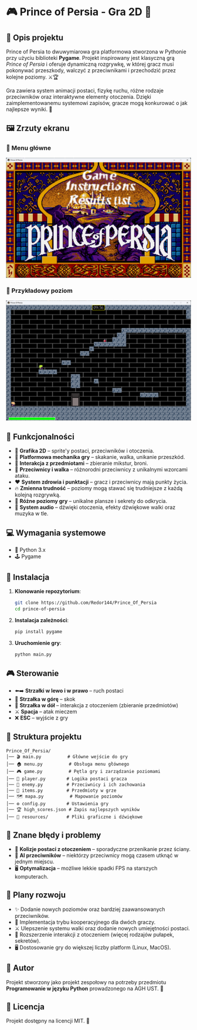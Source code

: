 # 🎮 Prince of Persia - Gra 2D 🏰

## 📝 Opis projektu
Prince of Persia to dwuwymiarowa gra platformowa stworzona w Pythonie przy użyciu biblioteki **Pygame**. Projekt inspirowany jest klasyczną grą *Prince of Persia* i oferuje dynamiczną rozgrywkę, w której gracz musi pokonywać przeszkody, walczyć z przeciwnikami i przechodzić przez kolejne poziomy. ⚔️🏆

Gra zawiera system animacji postaci, fizykę ruchu, różne rodzaje przeciwników oraz interaktywne elementy otoczenia. Dzięki zaimplementowanemu systemowi zapisów, gracze mogą konkurować o jak najlepsze wyniki. 🏅

## 🖼️ Zrzuty ekranu

### 📜 Menu główne
![Menu główne](resources/screenshots/menu.png)

### 🏰 Przykładowy poziom
![Poziom](resources/screenshots/level1.png)


## 🌟 Funkcjonalności
- 🎨 **Grafika 2D** – sprite'y postaci, przeciwników i otoczenia.
- 🏃 **Platformowa mechanika gry** – skakanie, walka, unikanie przeszkód.
- 🏺 **Interakcja z przedmiotami** – zbieranie mikstur, broni.
- 🦹 **Przeciwnicy i walka** – różnorodni przeciwnicy z unikalnymi wzorcami ataku.
- ❤️ **System zdrowia i punktacji** – gracz i przeciwnicy mają punkty życia.
- 🔥 **Zmienna trudność** – poziomy mogą stawać się trudniejsze z każdą kolejną rozgrywką.
- 🏰 **Różne poziomy gry** – unikalne plansze i sekrety do odkrycia.
- 🎵 **System audio** – dźwięki otoczenia, efekty dźwiękowe walki oraz muzyka w tle.

## 💻 Wymagania systemowe
- 🐍 Python 3.x
- 🕹️ Pygame

## 🚀 Instalacja
1. **Klonowanie repozytorium**:
   ```sh
   git clone https://github.com/Redor144/Prince_Of_Persia
   cd prince-of-persia
   ```
2. **Instalacja zależności**:
   ```sh
   pip install pygame
   ```
3. **Uruchomienie gry**:
   ```sh
   python main.py
   ```

## 🎮 Sterowanie
- ⬅️➡️ **Strzałki w lewo i w prawo** – ruch postaci
- 🔼 **Strzałka w górę** – skok
- 🏺 **Strzałka w dół** – interakcja z otoczeniem (zbieranie przedmiotów)
- ⚔️ **Spacja** – atak mieczem
- ❌ **ESC** – wyjście z gry

## 📁 Struktura projektu
```
Prince_Of_Persia/
│── 🎬 main.py          # Główne wejście do gry
│── 🏠 menu.py          # Obsługa menu głównego
│── 🎮 game.py          # Pętla gry i zarządzanie poziomami
│── 🏃 player.py        # Logika postaci gracza
│── 🦹 enemy.py         # Przeciwnicy i ich zachowania
│── 🏺 items.py         # Przedmioty w grze
│── 🗺️ mapa.py          # Mapowanie poziomów
│── ⚙️ config.py        # Ustawienia gry
│── 🏆 high_scores.json # Zapis najlepszych wyników
│── 🎨 resources/       # Pliki graficzne i dźwiękowe
```

## 🐞 Znane błędy i problemy
- 🚧 **Kolizje postaci z otoczeniem** – sporadyczne przenikanie przez ściany.
- 🤖 **AI przeciwników** – niektórzy przeciwnicy mogą czasem utknąć w jednym miejscu.
- 🖥️ **Optymalizacja** – możliwe lekkie spadki FPS na starszych komputerach.

## 🔮 Plany rozwoju
- ✨ Dodanie nowych poziomów oraz bardziej zaawansowanych przeciwników.
- 👥 Implementacja trybu kooperacyjnego dla dwóch graczy.
- ⚔️ Ulepszenie systemu walki oraz dodanie nowych umiejętności postaci.
- 🏰 Rozszerzenie interakcji z otoczeniem (więcej rodzajów pułapek, sekretów).
- 🖥️ Dostosowanie gry do większej liczby platform (Linux, MacOS).

## 👤 Autor
Projekt stworzony jako projekt zespołowy na potrzeby przedmiotu **Programowanie w języku Python** prowadzonego na AGH UST. 🎨

## 📜 Licencja
Projekt dostępny na licencji MIT. 📄

